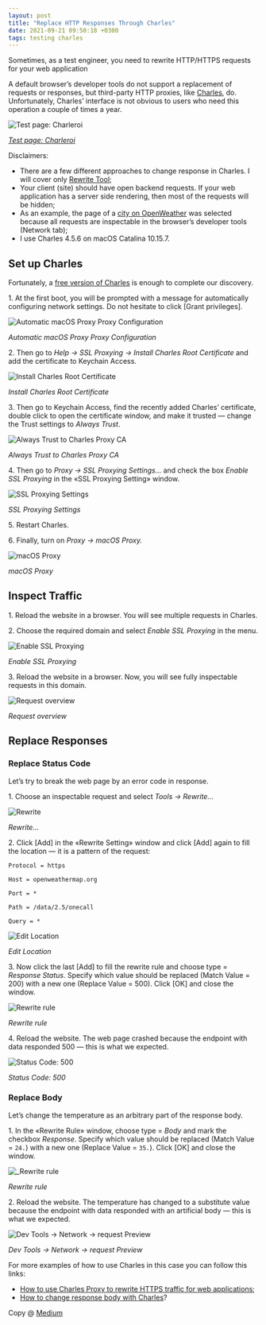```yaml
---
layout: post
title: "Replace HTTP Responses Through Charles"
date: 2021-09-21 09:50:18 +0300
tags: testing charles
---
```


Sometimes, as a test engineer, you need to rewrite HTTP/HTTPS requests for your web application

A default browser’s developer tools do not support a replacement of requests or responses, but third-party HTTP proxies, like [Charles](https://www.charlesproxy.com/), do. Unfortunately, Charles’ interface is not obvious to users who need this operation a couple of times a year.

![Test page: Charleroi](/assets/2021-09-21/01-test-page.png)

_[Test page: Charleroi](https://openweathermap.org/city/2800482)_

Disclaimers:

- There are a few different approaches to change response in Charles. I will cover only [Rewrite Tool](https://www.charlesproxy.com/documentation/tools/rewrite/);
- Your client (site) should have open backend requests. If your web application has a server side rendering, then most of the requests will be hidden;
- As an example, the page of a [city on OpenWeather](https://openweathermap.org/city/2800482) was selected because all requests are inspectable in the browser’s developer tools (Network tab);
- I use Charles 4.5.6 on macOS Catalina 10.15.7.

## Set up Charles

Fortunately, a [free version of Charles](https://www.charlesproxy.com/download/) is enough to complete our discovery.

1\. At the first boot, you will be prompted with a message for automatically configuring network settings. Do not hesitate to click [Grant privileges].

![Automatic macOS Proxy Proxy Configuration](/assets/2021-09-21/02-automatic-configuration.png)

_Automatic macOS Proxy Proxy Configuration_

2\. Then go to _Help → SSL Proxying → Install Charles Root Certificate_ and add the certificate to Keychain Access.

![Install Charles Root Certificate](/assets/2021-09-21/03-install-root-certificate.png)

_Install Charles Root Certificate_

3\. Then go to Keychain Access, find the recently added Charles’ certificate, double click to open the certificate window, and make it trusted — change the Trust settings to _Always Trust_.

![Always Trust to Charles Proxy CA](/assets/2021-09-21/04-always-trust.png)

_Always Trust to Charles Proxy CA_

4\. Then go to _Proxy → SSL Proxying Settings…_ and check the box _Enable SSL Proxying_ in the «SSL Proxying Setting» window.

![SSL Proxying Settings](/assets/2021-09-21/05-ssl-proxy-settings.png)

_SSL Proxying Settings_

5\. Restart Charles.

6\. Finally, turn on _Proxy → macOS Proxy._

![macOS Proxy](/assets/2021-09-21/06-macos-proxy.png)

_macOS Proxy_

## Inspect Traffic

1\. Reload the website in a browser. You will see multiple requests in Charles.

2\. Choose the required domain and select _Enable SSL Proxying_ in the menu.

![Enable SSL Proxying](/assets/2021-09-21/07-enable-ssl-proxing.png)

_Enable SSL Proxying_

3\. Reload the website in a browser. Now, you will see fully inspectable requests in this domain.

![Request overview](/assets/2021-09-21/08-request-overview.png)

_Request overview_

## Replace Responses

### Replace Status Code

Let’s try to break the web page by an error code in response.

1\. Choose an inspectable request and select _Tools → Rewrite…_

![Rewrite](/assets/2021-09-21/09-rewrite.png)

_Rewrite…_

2\. Click [Add] in the «Rewrite Setting» window and click [Add] again to fill the location — it is a pattern of the request:

```
Protocol = https

Host = openweathermap.org

Port = *

Path = /data/2.5/onecall

Query = *
```

![Edit Location](/assets/2021-09-21/10-edit-location.png)

_Edit Location_

3\. Now click the last [Add] to fill the rewrite rule and choose type = _Response Status_. Specify which value should be replaced (Match Value = 200) with a new one (Replace Value = 500). Click [OK] and close the window.

![Rewrite rule](/assets/2021-09-21/11-rewrite-rule.png)

_Rewrite rule_

4\. Reload the website. The web page crashed because the endpoint with data responded 500 — this is what we expected.

![Status Code: 500](/assets/2021-09-21/12-status-code.png)

_Status Code: 500_

### Replace Body

Let’s change the temperature as an arbitrary part of the response body.

1\. In the «Rewrite Rule» window, choose type = _Body_ and mark the checkbox _Response_. Specify which value should be replaced (Match Value = `24.`) with a new one (Replace Value = `35.`). Click [OK] and close the window.

![_Rewrite rule](/assets/2021-09-21/13-rewrite-rule.png)

_Rewrite rule_

2\. Reload the website. The temperature has changed to a substitute value because the endpoint with data responded with an artificial body — this is what we expected.

![Dev Tools → Network → request Preview](/assets/2021-09-21/14-dev-tools-network-request-preview.png)

_Dev Tools → Network → request Preview_

For more examples of how to use Charles in this case you can follow this links:

- [How to use Charles Proxy to rewrite HTTPS traffic for web applications](https://deliveroo.engineering/2018/12/04/how-to-use-charles-proxy-to-rewrite-https-traffic-for-web-applications.html);
- [How to change response body with Charles](https://stackoverflow.com/questions/31681518/how-to-change-response-body-with-charles)?

Copy @ [Medium](https://adequatica.medium.com/replace-http-responses-through-charles-f2954c372b40)
